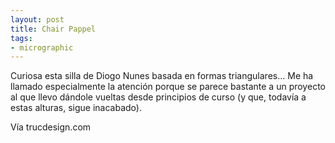 ```yaml
---
layout: post
title: Chair Pappel
tags:
- micrographic
---
```

Curiosa esta silla de Diogo Nunes basada en formas triangulares… Me ha llamado especialmente la atención porque se parece bastante a un proyecto al que llevo dándole vueltas desde principios de curso (y que, todavía a estas alturas, sigue inacabado). 

Vía trucdesign.com
